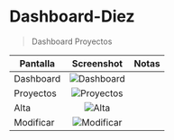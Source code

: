# Dashboard-Diez

> Dashboard Proyectos 


| Pantalla     | Screenshot                                    | Notas |
| ------------- |:---------------------------------------------:| -----:|
| Dashboard     |  ![Dashboard](https://lh4.googleusercontent.com/WJBADUHjuvRPWBj-aTzHs02NpOetCWVh8aQzHdxT6sOHQXGxD_7OHJp1cMjAXgTzniLQENQKM-wofk4=w1920-h979-rw)|       |
| Proyectos     | ![Proyectos](https://lh5.googleusercontent.com/fAFo8JzmbvgZoMJkIYloWfLiejGZCUX-Xx5DphUwj0cra1VFJdyrwf0aVmdq_MSi4wJY-hgtYYwCac4=w1920-h979-rw)|       |
| Alta          | ![Alta](https://lh4.googleusercontent.com/vpvykAOUeC2wdS_SzooWYnzEpB6pi-GSS9WjFcpODmLcwep6M3q0dd9CwsM96y63EEZZrUsSaSkQg0s=w1920-h979-rw)|       |
| Modificar     | ![Modificar](https://lh5.googleusercontent.com/4gCRMobT_DoPwjR5HVspXUc2VcXurJxnrq9pyfjUFVQFHEYUeqMRf5kEekJDh4W5nWc4Tk7wLW3Pfaw=w1920-h979-rw)|       | 
